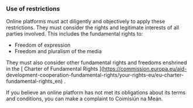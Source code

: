 ###  **Use of restrictions**

Online platforms must act diligently and objectively to apply these
restrictions. They must consider the rights and legitimate interests of all
parties involved. This includes the fundamental rights to:

  * Freedom of expression 
  * Freedom and pluralism of the media 

They must also consider other fundamental rights and freedoms enshrined in the
[ Charter of Fundamental Rights ](https://commission.europa.eu/aid-
development-cooperation-fundamental-rights/your-rights-eu/eu-charter-
fundamental-rights_en) .

If you believe an online platform has not met its obligations about its terms
and conditions, you can make a complaint to Coimisiún na Meán.

